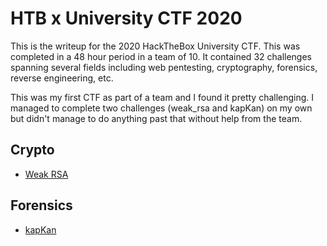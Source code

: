 # HTB x University CTF 2020

This is the writeup for the 2020 HackTheBox University CTF.  This was completed in a 48 hour period in a team of 10.  It contained 32 challenges spanning several fields including web pentesting, cryptography, forensics, reverse engineering, etc.

This was my first CTF as part of a team and I found it pretty challenging.  I managed to complete two challenges (weak_rsa and kapKan) on my own but didn't manage to do anything past that without help from the team.

<!-- ## Web -->

<!-- ## Pwn -->

## Crypto

- [Weak RSA](crypto/weak_rsa.md)

## Forensics

- [kapKan](forensics/kapKan.md)

<!-- ## Reversing -->

<!-- ## Hardware -->

<!-- ## Blockchain -->

<!-- ## Misc -->
